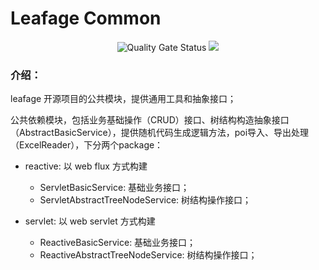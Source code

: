 # Leafage Common

<p align="center">
 <img src="https://sonarcloud.io/api/project_badges/measure?project=little3201_leafage-common&metric=alert_status" alt="Quality Gate Status">
 <img src="https://sonarcloud.io/api/project_badges/measure?project=little3201_leafage-common&metric=code_smells"/>
</p>

### 介绍：

leafage 开源项目的公共模块，提供通用工具和抽象接口；

公共依赖模块，包括业务基础操作（CRUD）接口、树结构构造抽象接口（AbstractBasicService），提供随机代码生成逻辑方法，poi导入、导出处理（ExcelReader），下分两个package：

- reactive: 以 web flux 方式构建

  - ServletBasicService: 基础业务接口；
  - ServletAbstractTreeNodeService: 树结构操作接口；

- servlet: 以 web servlet 方式构建

  - ReactiveBasicService: 基础业务接口；
  - ReactiveAbstractTreeNodeService: 树结构操作接口；
